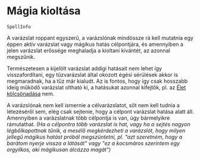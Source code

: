 # Mágia kioltása

`SpellInfo`

A varázslat roppant egyszerű, a varázslónak mindössze rá kell mutatnia egy éppen aktív varázslat vagy mágikus hatás célpontjára, és amennyiben a jelen varázslat erőssége meghaladja a kioltani kívántét, az azonnal megszűnik.

Természetesen a kijelölt varázslat addigi hatásait nem lehet így visszafordítani, egy tűzvarázslat által okozott égési sérülések akkor is megmaradnak, ha a tűz már kialudt. Az is fontos, hogy így csak hosszabb ideig működő varázslat oltható ki, a hatásukat azonnal kifejtők, pl. az [Élet kölcsönadása](spell:lend_life) nem.

A varázslónak nem kell ismernie a célvarázslatot, sőt nem kell tudnia a létezéséről sem, elég csak sejtenie, hogy a célpont varázslat hatása alatt áll. Amennyiben a varázslatnak több célpontja is van, úgy bármelyikre rámutathat. *(Ha a célpontra több varázslat is hat, vagy ha a sejtés nagyon légbőlkapottnak tűnik, a mesélő megkérdezheti a varázslót, hogy milyen jellegű mágikus hatást próbál megszüntetni, pl. "azt szeretném, hogy a barátom nyerje vissza a látását" vagy "ez a kocsmáros szerintem egy orgyilkos, aki mágikusan álcázza magát")*
